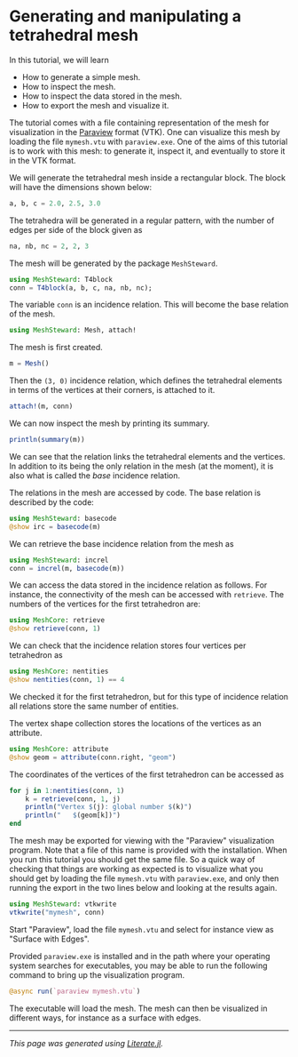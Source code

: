 # Generating and manipulating a tetrahedral mesh

In this tutorial, we will learn

   -  How to generate a simple mesh.
   -  How to inspect the mesh.
   -  How to inspect the data stored in the mesh.
   -  How to export the mesh and visualize it.

The tutorial comes with a file containing representation of the mesh for
visualization in the [Paraview](https://www.paraview.org/) format (VTK). One can
visualize this mesh by loading the file `mymesh.vtu` with `paraview.exe`.
One of the aims of this tutorial is to work with this mesh: to generate it,
inspect it, and eventually to store it in the VTK format.

We will generate the tetrahedral mesh inside a rectangular block.
The block will have the dimensions shown below:

```julia
a, b, c = 2.0, 2.5, 3.0
```

The tetrahedra will be generated in a regular pattern, with the number of
edges per side of the block given as

```julia
na, nb, nc = 2, 2, 3
```

The mesh will be generated by the package `MeshSteward`.

```julia
using MeshSteward: T4block
conn = T4block(a, b, c, na, nb, nc);
```

The variable `conn` is an incidence relation. This will become the base
relation of the mesh.

```julia
using MeshSteward: Mesh, attach!
```

The mesh is first created.

```julia
m = Mesh()
```

Then the ``(3, 0)`` incidence relation, which defines the tetrahedral elements in terms of the vertices at their corners, is attached to it.

```julia
attach!(m, conn)
```

We can now inspect the mesh by printing its summary.

```julia
println(summary(m))
```

We can see that the relation links the tetrahedral elements and the vertices.
In addition to its being the only relation in the mesh (at the moment), it is
also what is called the *base* incidence relation.

The relations in the mesh are accessed by code. The base relation  is
described by the code:

```julia
using MeshSteward: basecode
@show irc = basecode(m)
```

We can retrieve the base incidence relation from the mesh as

```julia
using MeshSteward: increl
conn = increl(m, basecode(m))
```

We can access the data stored in the incidence relation as follows. For
instance, the connectivity of the mesh can be accessed with `retrieve`. The
numbers of the vertices for the first tetrahedron are:

```julia
using MeshCore: retrieve
@show retrieve(conn, 1)
```

We can check that the incidence relation stores four vertices per tetrahedron as

```julia
using MeshCore: nentities
@show nentities(conn, 1) == 4
```

We checked it for the first tetrahedron, but for this type of incidence
relation all relations store the same number of entities.

The vertex shape collection stores the locations of the vertices as an
attribute.

```julia
using MeshCore: attribute
@show geom = attribute(conn.right, "geom")
```

The coordinates of the vertices of the first tetrahedron can be accessed as

```julia
for j in 1:nentities(conn, 1)
    k = retrieve(conn, 1, j)
    println("Vertex $(j): global number $(k)")
    println("   $(geom[k])")
end
```

The mesh may be exported for viewing with the "Paraview" visualization
program. Note that a file of this name is provided with the installation.
When you run this tutorial  you should get the same file. So a quick way of
checking that things are working as expected is to  visualize what you
should get by loading the file `mymesh.vtu` with `paraview.exe`, and only
then running the export in the two lines below and looking at the results again.

```julia
using MeshSteward: vtkwrite
vtkwrite("mymesh", conn)
```

Start "Paraview", load the file `mymesh.vtu` and select for instance view as
"Surface with Edges".

Provided `paraview.exe` is installed and in the path where your operating
system searches for executables, you may be able to run the following command
to bring up the visualization program.

```julia
@async run(`paraview mymesh.vtu`)
```

The executable will load the mesh. The mesh can then be visualized in
different ways, for instance as a surface with edges.

---

*This page was generated using [Literate.jl](https://github.com/fredrikekre/Literate.jl).*

